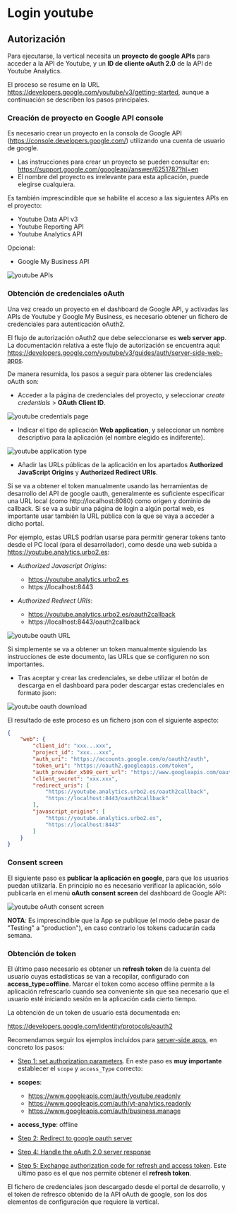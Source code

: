 # Login youtube

## Autorización

Para ejecutarse, la vertical necesita un **proyecto de google APIs** para acceder a la API de Youtube, y un **ID de cliente oAuth 2.0** de la API de Youtube Analytics.

El proceso se resume en la URL https://developers.google.com/youtube/v3/getting-started, aunque a continuación se describen los pasos principales.

### Creación de proyecto en Google API console

Es necesario crear un proyecto en la consola de Google API (https://console.developers.google.com/) utilizando una cuenta de usuario de google.

- Las instrucciones para crear un proyecto se pueden consultar en: https://support.google.com/googleapi/answer/6251787?hl=en
- El nombre del proyecto es irrelevante para esta aplicación, puede elegirse cualquiera.

Es también imprescindible que se habilite el acceso a las siguientes APIs en el proyecto:

- Youtube Data API v3
- Youtube Reporting API
- Youtube Analytics API

Opcional:
- Google My Business API

![youtube APIs](static/img/youtube_api.png)

### Obtención de credenciales oAuth

Una vez creado un proyecto en el dashboard de Google API, y activadas las APIs de Youtube y Google My Business, es necesario obtener un fichero de credenciales para autenticación oAuth2.

El flujo de autorización oAuth2 que debe seleccionarse es **web server app**. La documentación relativa a este flujo de autorización se encuentra aquí: https://developers.google.com/youtube/v3/guides/auth/server-side-web-apps.

De manera resumida, los pasos a seguir para obtener las credenciales oAuth son:

- Acceder a la página de credenciales del proyecto, y seleccionar *create credentials* > **OAuth Client ID**.

![youtube credentials page](static/img/youtube_cred_page.png)

- Indicar el tipo de aplicación **Web application**, y seleccionar un nombre descriptivo para la aplicación (el nombre elegido es indiferente).

![youtube application type](static/img/youtube_app_type.png)

- Añadir las URLs públicas de la aplicación en los apartados **Authorized JavaScript Origins** y **Authorized Redirect URIs**.

Si se va a obtener el token manualmente usando las herramientas de desarrollo del API de google oauth, generalmente es suficiente especificar una URL local (como http://localhost:8080) como origen y dominio de callback. Si se va a subir una página de login a algún portal web, es importante usar también la URL pública con la que se vaya a acceder a dicho portal. 

Por ejemplo, estas URLS podrían usarse para permitir generar tokens tanto desde el PC local (para el desarrollador), como desde una web subida a https://youtube.analytics.urbo2.es:

- *Authorized Javascript Origins*:
  - https://youtube.analytics.urbo2.es
  - https://localhost:8443

- *Authorized Redirect URIs*:
  - https://youtube.analytics.urbo2.es/oauth2callback
  - https://localhost:8443/oauth2callback

![youtube oauth URL](static/img/youtube_oauth_url.png)

Si simplemente se va a obtener un token manualmente siguiendo las instrucciones de este documento, las URLs que se configuren no son importantes.

- Tras aceptar y crear las credenciales, se debe utilizar el botón de descarga en el dashboard para poder descargar estas credenciales en formato json:

![youtube oauth download](static/img/youtube_oauth_download.png)

El resultado de este proceso es un fichero json con el siguiente aspecto:

```json
{
    "web": {
        "client_id": "xxx...xxx",
        "project_id": "xxx...xxx",
        "auth_uri": "https://accounts.google.com/o/oauth2/auth",
        "token_uri": "https://oauth2.googleapis.com/token",
        "auth_provider_x509_cert_url": "https://www.googleapis.com/oauth2/v1/certs",
        "client_secret": "xxx.xxx",
        "redirect_uris": [
            "https://youtube.analytics.urbo2.es/oauth2callback",
            "https://localhost:8443/oauth2callback"
        ],
        "javascript_origins": [
            "https://youtube.analytics.urbo2.es",
            "https://localhost:8443"
        ]
    }
}
```

### Consent screen

El siguiente paso es **publicar la aplicación en google**, para que los usuarios puedan utilizarla. En principio no es necesario verificar la aplicación, sólo publicarla en el menú **oAuth consent screen** del dashboard de Google API:

![youtube oAuth consent screen](static/img/youtube_consent_screen.png)

**NOTA**: Es imprescindible que la App se publique (el modo debe pasar de "Testing" a "production"), en caso contrario los tokens caducarán cada semana.

### Obtención de token

El último paso necesario es obtener un **refresh token** de la cuenta del usuario cuyas estadísticas se van a recopilar, configurado con **access_type=offline**. Marcar el token como acceso offline permite a la aplicación refrescarlo cuando sea conveniente sin que sea necesario que el usuario esté iniciando sesión en la aplicación cada cierto tiempo.

La obtención de un token de usuario está documentada en:

https://developers.google.com/identity/protocols/oauth2

Recomendamos seguir los ejemplos incluidos para [server-side apps](https://developers.google.com/identity/protocols/oauth2/web-server), en concreto los pasos:

- [Step 1: set authorization parameters](https://developers.google.com/identity/protocols/oauth2/web-server#creatingclient). En este paso es **muy importante** establecer el `scope` y `access_Type` correcto:

- **scopes**:

  - https://www.googleapis.com/auth/youtube.readonly
  - https://www.googleapis.com/auth/yt-analytics.readonly
  - https://www.googleapis.com/auth/business.manage

- **access_type**: offline

- [Step 2: Redirect to google oauth server](https://developers.google.com/identity/protocols/oauth2/web-server#redirecting)
- [Step 4: Handle the oAuth 2.0 server response](https://developers.google.com/identity/protocols/oauth2/web-server#handlingresponse)
- [Step 5: Exchange authorization code for refresh and access token](https://developers.google.com/identity/protocols/oauth2/web-server#exchange-authorization-code). Este último paso es el que nos permite obtener el **refresh token**.

El fichero de credenciales json descargado desde el portal de desarrollo, y el token de refresco obtenido de la API oAuth de google, son los dos elementos de configuración que requiere la vertical.
